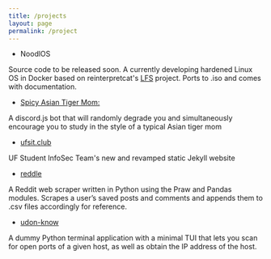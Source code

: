 ```yaml
---
title: /projects
layout: page
permalink: /project
---
```

* NoodlOS

Source code to be released soon. A currently developing hardened Linux OS in Docker based on reinterpretcat's [LFS](https://github.com/reinterpretcat/lfs) project. Ports to .iso and comes with documentation.

* [Spicy Asian Tiger Mom:](https://github.com/Noodulz/spicy-asian-mom-discordbot)

A discord.js bot that will randomly degrade you and simultaneously encourage you to study in the style of a typical Asian tiger mom

* [ufsit.club](https://ufsit.club)

UF Student InfoSec Team's new and revamped static Jekyll website

* [reddle](https://github.com/noodulz/reddle)

A Reddit web scraper written in Python using the Praw and Pandas modules. Scrapes a user’s saved posts and comments and appends them to .csv files accordingly for reference. 

* [udon-know](https://github.com/noodulz/udon-know)

A dummy Python terminal application with a minimal TUI that lets you scan for open ports of a given host, as well as obtain the IP address of the host. 